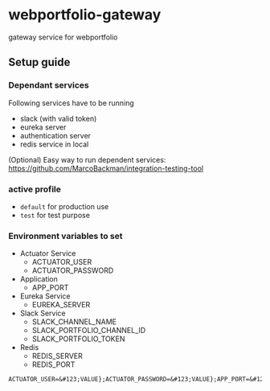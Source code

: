 # webportfolio-gateway
gateway service for webportfolio


## Setup guide

### Dependant services
Following services have to be running
- slack (with valid token)
- eureka server
- authentication server
- redis service in local

(Optional) Easy way to run dependent services: https://github.com/MarcoBackman/integration-testing-tool

### active profile
- `default` for production use
- `test` for test purpose

### Environment variables to set

- Actuator Service
  - ACTUATOR_USER
  - ACTUATOR_PASSWORD
- Application
  - APP_PORT
- Eureka Service
  - EUREKA_SERVER
- Slack Service
  - SLACK_CHANNEL_NAME
  - SLACK_PORTFOLIO_CHANNEL_ID
  - SLACK_PORTFOLIO_TOKEN
- Redis
  - REDIS_SERVER
  - REDIS_PORT

```angular2html
ACTUATOR_USER=&#123;VALUE};ACTUATOR_PASSWORD=&#123;VALUE};APP_PORT=&#123;VALUE};EUREKA_SERVER=&#123;VALUE};SLACK_CHANNEL_NAME=&#123;VALUE};SLACK_PORTFOLIO_CHANNEL_ID=&#123;VALUE};SLACK_PORTFOLIO_TOKEN=&#123;VALUE};REDIS_SERVER=&#123;VALUE};REDIS_PORT=&#123;VALUE}
```

